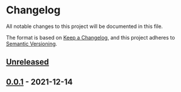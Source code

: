 # Changelog

All notable changes to this project will be documented in this file.

The format is based on [Keep a Changelog](https://keepachangelog.com/en/1.0.0/),
and this project adheres to [Semantic Versioning](https://semver.org/spec/v2.0.0.html).

## [Unreleased]

## [0.0.1] - 2021-12-14

[Unreleased]: https://github.com/skoli0/demo-gh-review/compare/0.0.1...HEAD

[0.0.1]: https://github.com/skoli0/demo-gh-review/compare/82a0eea1c75912e1d4e750cc59f1c9e62a026a6a...0.0.1
